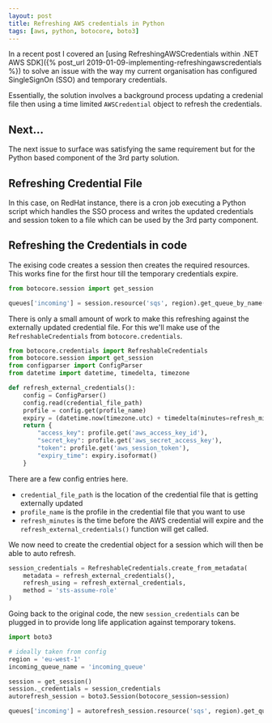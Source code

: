 ```yaml
---
layout: post
title: Refreshing AWS credentials in Python
tags: [aws, python, botocore, boto3]
---
```


In a recent post I covered an [using RefreshingAWSCredentials within .NET AWS SDK]({% post_url  2019-01-09-implementing-refreshingawscredentials %}) to solve an issue with the way my current organisation has configured SingleSignOn (SSO) and temporary credentials.

Essentially, the solution involves a background process updating a credenial file then using a time limited `AWSCredential` object to refresh the credentials.

## Next...

The next issue to surface was satisfying the same requirement but for the Python based component of the 3rd party solution. 

## Refreshing Credential File

In this case, on RedHat instance, there is a cron job executing a Python script which handles the SSO process and writes the updated credentials and session token to a file which can be used by the 3rd party component.

## Refreshing the Credentials in code

The exising code creates a session then creates the required resources. This works fine for the first hour till the temporary credentials expire.

```python
from botocore.session import get_session

queues['incoming'] = session.resource('sqs', region).get_queue_by_name(QueueName='incoming_queue')
```

There is only a small amount of work to make this refreshing against the externally updated credential file. For this we'll make use of the `RefreshableCredentials` from `botocore.credentials`.

```python
from botocore.credentials import RefreshableCredentials
from botocore.session import get_session
from configparser import ConfigParser
from datetime import datetime, timedelta, timezone

def refresh_external_credentials():
    config = ConfigParser()
    config.read(credential_file_path)
    profile = config.get(profile_name)
    expiry = (datetime.now(timezone.utc) + timedelta(minutes=refresh_minutes))
    return {
        "access_key": profile.get('aws_access_key_id'),
        "secret_key": profile.get('aws_secret_access_key'),
        "token": profile.get('aws_session_token'),
        "expiry_time": expiry.isoformat()
    }
```

There are a few config entries here.

* `credential_file_path` is the location of the credential file that is getting externally updated
* `profile_name` is the profile in the credential file that you want to use
* `refresh_minutes` is the time before the AWS credential will expire and the `refresh_external_credentials()` function will get called.

We now need to create the credential object for a session which will then be able to auto refresh.

```python
session_credentials = RefreshableCredentials.create_from_metadata(
    metadata = refresh_external_credentials(),
    refresh_using = refresh_external_credentials,
    method = 'sts-assume-role'
)
```

Going back to the original code, the new `session_credentials` can be plugged in to provide long life application against temporary tokens.

```python
import boto3

# ideally taken from config
region = 'eu-west-1'
incoming_queue_name = 'incoming_queue'

session = get_session()
session._credentials = session_credentials
autorefresh_session = boto3.Session(botocore_session=session)

queues['incoming'] = autorefresh_session.resource('sqs', region).get_queue_by_name(QueueName=incoming_queue_name)

```
